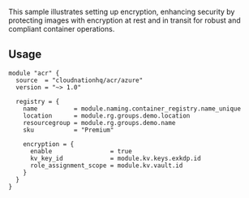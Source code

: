This sample illustrates setting up encryption, enhancing security by protecting images with encryption at rest and in transit for robust and compliant container operations.

## Usage

```hcl
module "acr" {
  source  = "cloudnationhq/acr/azure"
  version = "~> 1.0"

  registry = {
    name          = module.naming.container_registry.name_unique
    location      = module.rg.groups.demo.location
    resourcegroup = module.rg.groups.demo.name
    sku           = "Premium"

    encryption = {
      enable                = true
      kv_key_id             = module.kv.keys.exkdp.id
      role_assignment_scope = module.kv.vault.id
    }
  }
}
```
